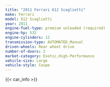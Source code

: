 ```yaml
---
title: "2011 Ferrari 612 Scaglietti"
make: Ferrari
model: 612 Scaglietti
year: 2011
engine-fuel-type: premium unleaded (required)
engine-hp: 532
engine-cylinders: 12
transmission-type: AUTOMATED_Manual
driven-wheels: Rear wheel drive
number-of-doors: 2
market-category: Exotic,High-Performance
vehicle-size: Large
vehicle-style: Coupe
---
```


{{< car_info >}}
